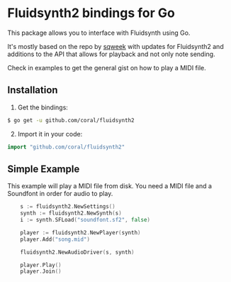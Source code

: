 # Fluidsynth2 bindings for Go

This package allows you to interface with Fluidsynth using Go.

It's mostly based on the repo by [sqweek](https://github.com/sqweek/fluidsynth) with updates for Fluidsynth2 and additions to the API that allows for playback and not only note sending.

Check in examples to get the general gist on how to play a MIDI file.

## Installation

1. Get the bindings:

```sh
$ go get -u github.com/coral/fluidsynth2
```

2. Import it in your code:

```go
import "github.com/coral/fluidsynth2"
```

## Simple Example

This example will play a MIDI file from disk.
You need a MIDI file and a Soundfont in order for audio to play.

```go
    s := fluidsynth2.NewSettings()
	synth := fluidsynth2.NewSynth(s)
	i := synth.SFLoad("soundfont.sf2", false)

	player := fluidsynth2.NewPlayer(synth)
	player.Add("song.mid")

	fluidsynth2.NewAudioDriver(s, synth)

	player.Play()
	player.Join()
```
